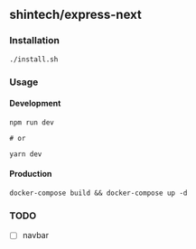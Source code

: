 ## shintech/express-next

### Installation

    ./install.sh
    
### Usage
#### Development
    
    npm run dev
    
    # or
    
    yarn dev
    
#### Production
    docker-compose build && docker-compose up -d
    
### TODO

- [ ] navbar